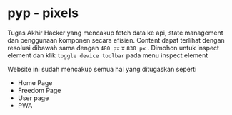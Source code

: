 # pyp - pixels

Tugas Akhir Hacker yang mencakup fetch data ke api, state management dan penggunaan komponen secara efisien. Content dapat terlihat dengan resolusi dibawah sama dengan `480 px` x `830 px` . Dimohon untuk inspect element dan klik `toggle device toolbar` pada menu inspect element

Website ini sudah mencakup semua hal yang ditugaskan seperti

- Home Page
- Freedom Page
- User page
- PWA


